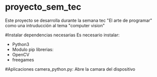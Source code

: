 # proyecto_sem_tec
Este proyecto se desarrolla durante la semana tec "El arte de programar" como una intruducción al tema "computer vision"

#Instalar dependencias necesarias
Es necesario instalar:
- Python3
- Modulo pip
librerias:
- OpenCV
- freegames

#Aplicaciones
camera_python.py: Abre la camara del dispositivo 


